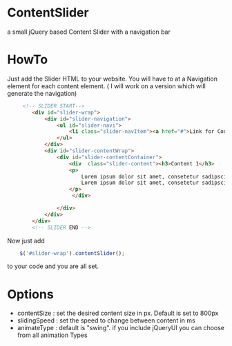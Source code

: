 ContentSlider
=============

a small jQuery based Content Slider with a navigation bar


HowTo
=============

Just add the Slider HTML to your website. You will have to at a Navigation element for each content element. ( I will work on a version which will generate the navigation)

```html
     <!-- SLIDER START-->
        <div id="slider-wrap">
            <div id="slider-navigation">
                <ul id="slider-navi">
                    <li class="slider-navItem"><a href="#">Link for Content 1</a></li>
                </ul>
            </div>
            <div id="slider-contentWrap">
                <div id="slider-contentContainer">
                    <div  class="slider-content"><h3>Content 1</h3>
                    <p>
                        Lorem ipsum dolor sit amet, consetetur sadipscing elitr, sed diam nonumy eirmod tempor invidunt ut labore et dolore magna aliquyam erat, sed diam voluptua. At vero eos et accusam et justo duo dolores et ea rebum. Stet clita kasd gubergren, no sea takimata sanctus est Lorem ipsum dolor sit amet. Lorem ipsum dolor sit amet, consetetur sadipscing elitr, sed diam nonumy eirmod tempor invidunt ut labore et dolore magna aliquyam erat, sed diam voluptua. At vero eos et accusam et justo duo dolores et ea rebum. Stet clita kasd gubergren, no sea takimata sanctus est Lorem ipsum dolor sit amet.
                        Lorem ipsum dolor sit amet, consetetur sadipscing elitr, sed diam nonumy eirmod tempor invidunt ut labore et dolore magna aliquyam erat, sed diam voluptua. At vero eos et accusam et justo duo dolores et ea rebum. Stet clita kasd gubergren, no sea takimata sanctus est Lorem ipsum dolor sit amet. Lorem ipsum dolor sit amet, consetetur sadipscing elitr, sed diam nonumy eirmod tempor invidunt ut labore et dolore magna aliquyam erat, sed diam voluptua. At vero eos et accusam et justo duo dolores et ea rebum. Stet clita kasd gubergren, no sea takimata sanctus est Lorem ipsum dolor sit amet.
					</p>
                     </div>

                </div>
            </div>
        </div>
        <!-- SLIDER END -->
```


Now just add 
```javascript
	$('#slider-wrap').contentSlider();
```

to your code and you are all set.


Options
=========
- contentSize : set the desired content size in px. Default is set to 800px
- slidingSpeed : set the speed to change between content in ms
- animateType : default is "swing". if you include jQueryUI you can choose from all animation Types

